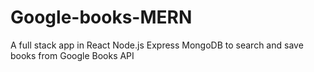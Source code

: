 # Google-books-MERN
A full stack app in React Node.js Express MongoDB to search and save books from Google Books API
